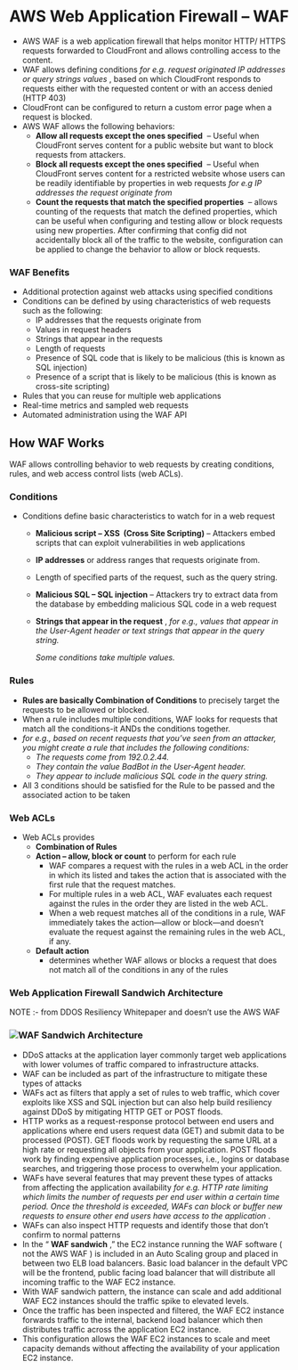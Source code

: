 # AWS Web Application Firewall – WAF

* AWS WAF is a web application firewall that helps monitor HTTP/ HTTPS requests forwarded to CloudFront and allows controlling access to the content.
* WAF allows defining conditions
  _for e.g. request originated IP addresses or query strings values_
  , based on which CloudFront responds to requests either with the requested content or with an access denied \(HTTP 403\)
* CloudFront can be configured to return a custom error page when a request is blocked.
* AWS WAF allows the following behaviors:
  * **Allow all requests except the ones specified**
     – Useful when CloudFront serves content for a public website but want to block requests from attackers.
  * **Block all requests except the ones specified**
     – Useful when CloudFront serves content for a restricted website whose users can be readily identifiable by properties in web requests
    _for e.g IP addresses the request originate from_
  * **Count the requests that match the specified properties**
     – allows counting of the requests that match the defined properties, which can be useful when configuring and testing allow or block requests using new properties. After confirming that config did not accidentally block all of the traffic to the website, configuration can be applied to change the behavior to allow or block requests.

### WAF Benefits

* Additional protection against web attacks using specified conditions
* Conditions can be defined by using characteristics of web requests such as the following:
  * IP addresses that the requests originate from
  * Values in request headers
  * Strings that appear in the requests
  * Length of requests
  * Presence of SQL code that is likely to be malicious \(this is known as SQL injection\)
  * Presence of a script that is likely to be malicious \(this is known as cross-site scripting\)
* Rules that you can reuse for multiple web applications
* Real-time metrics and sampled web requests
* Automated administration using the WAF API

## How WAF Works

WAF allows controlling behavior to web requests by creating conditions, rules, and web access control lists \(web ACLs\).

### Conditions

* Conditions define basic characteristics to watch for in a web request
  * **Malicious script – XSS  \(Cross Site Scripting\)**
    – Attackers embed scripts that can exploit vulnerabilities in web applications
  * **IP addresses**
    or address ranges that requests originate from.
  * Length of specified parts of the request, such as the query string.
  * **Malicious SQL – SQL injection**
    – Attackers try to extract data from the database by embedding malicious SQL code in a web request
  * **Strings that appear in the request**
    ,
    _for e.g., values that appear in the User-Agent header or text strings that appear in the query string._
 
    _Some conditions take multiple values._

### Rules

* **Rules are basically Combination of Conditions**
  to precisely target the requests to be allowed or blocked.
* When a rule includes multiple conditions, WAF looks for requests that match all the conditions-it ANDs the conditions together.
* _for e.g., based on recent requests that you’ve seen from an attacker, you might create a rule that includes the following conditions:_
  * _The requests come from 192.0.2.44._
  * _They contain the value BadBot in the User-Agent header._
  * _They appear to include malicious SQL code in the query string._
* All 3 conditions should be satisfied for the Rule to be passed and the associated action to be taken

### Web ACLs

* Web ACLs provides
  * **Combination of Rules**
  * **Action – allow, block or count**
    to perform for each rule
    * WAF compares a request with the rules in a web ACL in the order in which its listed and takes the action that is associated with the first rule that the request matches.
    * For multiple rules in a web ACL, WAF evaluates each request against the rules in the order they are listed in the web ACL.
    * When a web request matches all of the conditions in a rule, WAF immediately takes the action—allow or block—and doesn’t evaluate the request against the remaining rules in the web ACL, if any.
  * **Default action**
    * determines whether WAF allows or blocks a request that does not match all of the conditions in any of the rules

### Web Application Firewall Sandwich Architecture

NOTE :- from DDOS Resiliency Whitepaper and doesn’t use the AWS WAF

### ![](https://i1.wp.com/jayendrapatil.com/wp-content/uploads/2016/09/WAF-Sandwich-Architecture.png?resize=656%2C349 "WAF Sandwich Architecture")

* DDoS attacks at the application layer commonly target web applications with lower volumes of traffic compared to infrastructure attacks.
* WAF can be included as part of the infrastructure to mitigate these types of attacks
* WAFs act as filters that apply a set of rules to web traffic, which cover exploits like XSS and SQL injection but can also help build resiliency against DDoS by mitigating HTTP GET or POST floods.
* HTTP works as a request-response protocol between end users and applications where end users request data \(GET\) and submit data to be processed \(POST\). GET floods work by requesting the same URL at a high rate or requesting all objects from your application. POST floods work by finding expensive application processes, i.e., logins or database searches, and triggering those process to overwhelm your application.
* WAFs have several features that may prevent these types of attacks from affecting the application availability
  _for e.g. HTTP rate limiting which limits the number of requests per end user within a certain time period. Once the threshold is exceeded, WAFs can block or buffer new requests to ensure other end users have access to the application_
  .
* WAFs can also inspect HTTP requests and identify those that don’t confirm to normal patterns
* In the “
  **WAF sandwich**
  ,” the EC2 instance running the WAF software \(
  not the AWS WAF
  \) is included in an Auto Scaling group and placed in between two ELB load balancers. Basic load balancer in the default VPC will be the frontend, public facing load balancer that will distribute all incoming traffic to the WAF EC2 instance.
* With WAF sandwich pattern, the instance can scale and add additional WAF EC2 instances should the traffic spike to elevated levels.
* Once the traffic has been inspected and filtered, the WAF EC2 instance forwards traffic to the internal, backend load balancer which then distributes traffic across the application EC2 instance.
* This configuration allows the WAF EC2 instances to scale and meet capacity demands without affecting the availability of your application EC2 instance.




